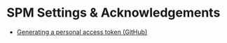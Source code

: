 # SPM Settings & Acknowledgements

* [Generating a personal access token (GitHub)](https://docs.github.com/en/authentication/keeping-your-account-and-data-secure/managing-your-personal-access-tokens)
